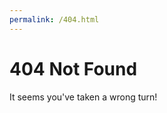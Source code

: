 ```yaml
---
permalink: /404.html
---
```

<div class="fourohfour"></div>
<h1 class="center title">404 Not Found</h1>
<p class="center">It seems you've taken a wrong turn!</p>
